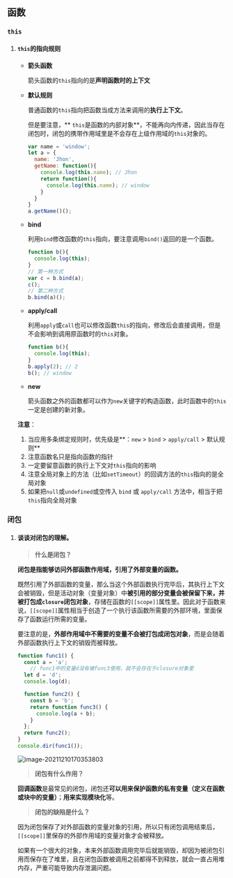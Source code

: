 ## 函数

### `this`

1. #### `this`的指向规则

   - **箭头函数**

     箭头函数的`this`指向的是**声明函数时的上下文**

   - **默认规则**

     普通函数的`this`指向把函数当成方法来调用的**执行上下文**。

     但是要注意，** `this`是函数的内部对象**，不能再向内传递，因此当存在闭包时，闭包的携带作用域里是不会存在上级作用域的`this`对象的。

     ```js
     var name = 'window';
     let a = {
       name: 'Jhon',
       getName: function(){
         console.log(this.name); // Jhon
         return function(){
           console.log(this.name); // window
         }
       }
     }
     a.getName()();
     ```

   - **bind**

     利用`bind`修改函数的`this`指向，要注意调用`bind()`返回的是一个函数。

     ```js
     function b(){
       console.log(this);
     }
     // 第一种方式
     var c = b.bind(a);
     c();
     // 第二种方式
     b.bind(a)();
     ```

   - **apply/call**

     利用`apply`或`call`也可以修改函数`this`的指向，修改后会直接调用，但是不会影响到调用原函数时的`this`对象。

     ```js
     function b(){
       console.log(this);
     }
     b.apply(2); // 2
     b(); // window
     ```

   - **new**

     箭头函数之外的函数都可以作为`new`关键字的构造函数，此时函数中的`this`一定是创建的新对象。

   **注意**：

   1. 当应用多条绑定规则时，优先级是**：`new` > `bind` > `apply/call` > 默认规则**
   2. 注意函数名只是指向函数的指针
   3. 一定要留意函数的执行上下文对`this`指向的影响
   4. 注意全局对象上的方法（比如`setTimeout`）的回调方法的`this`指向的是全局对象
   5. 如果把`null`或`undefined`或空传入 `bind` 或 `apply/call` 方法中，相当于把`this`指向全局对象



### 闭包

1. #### 谈谈对闭包的理解。

   > **什么是闭包？**

   **闭包是指能够访问外部函数作用域，引用了外部变量的函数。**

   既然引用了外部函数的变量，那么当这个外部函数执行完毕后，其执行上下文会被销毁，但是活动对象（变量对象）中**被引用的部分变量会被保留下来，并被打包成`closure`闭包对象**，存储在函数的`[[scope]]`属性里。因此对于函数来说，`[[scope]]`属性相当于创造了一个执行该函数所需要的外部环境，里面保存了函数运行所需的变量。

   要注意的是，**外部作用域中不需要的变量不会被打包成闭包对象**，而是会随着外部函数执行上下文的销毁而被释放。

   ```js
   function func1() {
     const a = 'a';
       // func1中的变量d没有被func3使用，就不会存在于closure对象里
     let d = 'd';
     console.log(d);
   
     function func2() {
       const b = 'b';
       return function func3() {
         console.log(a + b);
       }
     };
     return func2();
   }
   console.dir(func1());
   ```

   ![image-20211210170353803](C:\Users\胖可丁\AppData\Roaming\Typora\typora-user-images\image-20211210170353803.png)

   > **闭包有什么作用？**

   **回调函数**是最常见的闭包，闭包还**可以用来保护函数的私有变量（定义在函数或块中的变量）**；**用来实现模块化**等。

   > **闭包的缺陷是什么？**

   因为闭包保存了对外部函数的变量对象的引用，所以只有闭包调用结束后，`[[scope]]`里保存的外部作用域的变量对象才会被释放。

   如果有一个很大的对象，本来外部函数调用完毕后就能销毁，却因为被闭包引用而保存在了堆里，且在闭包函数被调用之前都得不到释放，就会一直占用堆内存，严重可能导致内存泄漏问题。